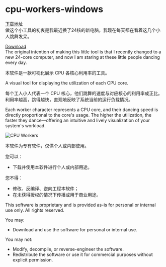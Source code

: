# cpu-workers-windows
[下载地址](https://github.com/iMemento/cpu-workers-windows/releases)          
做这个小工具的初衷是我最近换了24核的新电脑，我现在每天都在看着这几个小人跳舞发呆。      

[Download](https://github.com/iMemento/cpu-workers-windows/releases)          
The original intention of making this little tool is that I recently changed to a new 24-core computer, and now I am staring at these little people dancing every day.      

本软件是一款可视化展示 CPU 各核心利用率的工具。                

A visual tool for displaying the utilization of each CPU core.

每个工人小人代表一个 CPU 核心，他们跳舞的速度与对应核心的利用率成正比。利用率越高，跳得越快，直观地反映了系统当前的运行负载情况。            

Each worker character represents a CPU core, and their dancing speed is directly proportional to the core's usage. The higher the utilization, the faster they dance—offering an intuitive and lively visualization of your system's workload.

![CPU Workers](CPU-Workers.gif)

本软件为专有软件，仅供个人或内部使用。

您可以：
- 下载并使用本软件进行个人或内部用途。

您不得：
- 修改、反编译、逆向工程本软件；
- 在未获得授权的情况下传播或用于商业用途。

This software is proprietary and is provided as-is for personal or internal use only.
All rights reserved.

You may:
- Download and use the software for personal or internal use.

You may not:
- Modify, decompile, or reverse-engineer the software.
- Redistribute the software or use it for commercial purposes without explicit permission.

